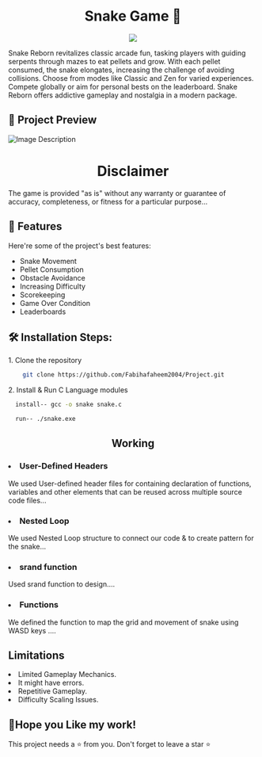 <h1 align="center" id="title">Snake Game 🐍 </h1>

<p align="center"><img src="https://socialify.git.ci/Fabihafaheem2004/Project/image?description=1&descriptionEditable=Snake%20Reborn%20revitalizes%20classic%20arcade%20fun%2C%20tasking%20players%20with%20guiding%20serpents%20through%20mazes%20to%20eat%20pellets%20and%20grow.%20&font=Rokkitt&forks=1&language=1&logo=https%3A%2F%2Fi.imgur.com%2FE74B9h1.png&name=1&owner=1&pattern=Solid&stargazers=1&theme=Light"></p>

<p>
Snake Reborn revitalizes classic arcade fun, tasking players with guiding serpents through mazes to eat pellets and grow. With each pellet consumed, the snake elongates, increasing the challenge of avoiding collisions. Choose from modes like Classic and Zen for varied experiences. Compete globally or aim for personal bests on the leaderboard. Snake Reborn offers addictive gameplay and nostalgia in a modern package.<p/> 


<h2>🔎 Project Preview</h2>


<img src="https://imgur.com/tRnXUM2.jpg" alt="Image Description">

<h1 align="center" id="title">Disclaimer</h1>
<p>The game is provided "as is" without any warranty or guarantee of accuracy, completeness, or fitness for a particular purpose...</p>
<h2>🧐 Features</h2>

Here're some of the project's best features: 
* Snake Movement
* Pellet Consumption 
* Obstacle Avoidance
* Increasing Difficulty
* Scorekeeping
* Game Over Condition
* Leaderboards

  
<h2>🛠 Installation Steps:</h2>

<p>1. Clone the repository</p>

```bash
    git clone https://github.com/Fabihafaheem2004/Project.git
```

<p>2. Install & Run C Language modules</p>

```bash
  install-- gcc -o snake snake.c
```

```bash
  run-- ./snake.exe
```

<h2 align="center">Working </h2>
<p>
<h3><li>User-Defined Headers</li></h3>

We used User-defined header files for containing declaration of functions, variables and other elements that can be reused across multiple source code files...</p>
<h3><li>Nested Loop</li></h3>

We used Nested Loop structure to connect our code & to create pattern for the snake...
</p>
<h3><li>srand function</li></h3>

Used srand function to design....</p>
<h3><li>Functions</li></h3>

We defined the function to map the grid and movement of snake using WASD keys ....</p>

<h2>Limitations</h2>
<li>Limited Gameplay Mechanics.</li>
<li> It might have errors.</li>
<li> Repetitive Gameplay.</li>
<li>Difficulty Scaling Issues.</li>

<p>
<h2>💖Hope you Like my work!</h2>

This project needs a ⭐ from you. Don't forget to leave a star ⭐
